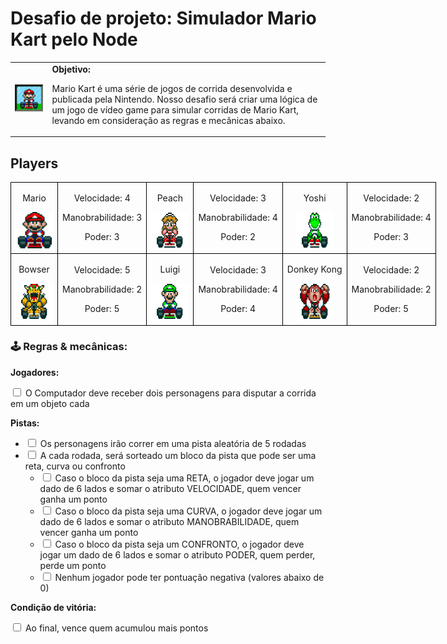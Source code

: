 <h1>Desafio de projeto: Simulador Mario Kart pelo Node</h1>

  <table>
        <tr>
            <td>
                <img src="./complet/public/header.gif" alt="Mario Kart" width="200">
            </td>
            <td>
                <b>Objetivo:</b>
                <p>Mario Kart é uma série de jogos de corrida desenvolvida e publicada pela Nintendo. Nosso desafio será criar uma lógica de um jogo de vídeo game para simular corridas de Mario Kart, levando em consideração as regras e mecânicas abaixo.</p>
            </td>
        </tr>
    </table>

<h2>Players</h2>
      <table style="border-collapse: collapse; width: 800px; margin: 0 auto;">
        <tr>
            <td style="border: 1px solid black; text-align: center;">
                <p>Mario</p>
                <img src="./complet/public/mario.gif" alt="Mario Kart" width="60" height="60">
            </td>
            <td style="border: 1px solid black; text-align: center;">
                <p>Velocidade: 4</p>
                <p>Manobrabilidade: 3</p>
                <p>Poder: 3</p>
            </td>
             <td style="border: 1px solid black; text-align: center;">
                <p>Peach</p>
                <img src="./complet/public/peach.gif" alt="Mario Kart" width="60" height="60">
            </td>
            <td style="border: 1px solid black; text-align: center;">
                <p>Velocidade: 3</p>
                <p>Manobrabilidade: 4</p>
                <p>Poder: 2</p>
            </td>
              <td style="border: 1px solid black; text-align: center;">
                <p>Yoshi</p>
                <img src="./complet/public/yoshi.gif" alt="Mario Kart" width="60" height="60">
            </td>
            <td style="border: 1px solid black; text-align: center;">
                <p>Velocidade: 2</p>
                <p>Manobrabilidade: 4</p>
                <p>Poder: 3</p>
            </td>
        </tr>
        <tr>
            <td style="border: 1px solid black; text-align: center;">
                <p>Bowser</p>
                <img src="./complet/public/bowser.gif" alt="Mario Kart" width="60" height="60">
            </td>
            <td style="border: 1px solid black; text-align: center;">
                <p>Velocidade: 5</p>
                <p>Manobrabilidade: 2</p>
                <p>Poder: 5</p>
            </td>
            <td style="border: 1px solid black; text-align: center;">
                <p>Luigi</p>
                <img src="./complet/public/luigi.gif" alt="Mario Kart" width="60" height="60">
            </td>
            <td style="border: 1px solid black; text-align: center;">
                <p>Velocidade: 3</p>
                <p>Manobrabilidade: 4</p>
                <p>Poder: 4</p>
            </td>
            <td style="border: 1px solid black; text-align: center;">
                <p>Donkey Kong</p>
                <img src="./complet/public/dk.gif" alt="Mario Kart" width="60" height="60">
            </td>
            <td style="border: 1px solid black; text-align: center;">
                <p>Velocidade: 2</p>
                <p>Manobrabilidade: 2</p>
                <p>Poder: 5</p>
            </td>
        </tr>
    </table>

<p></p>

<h3>🕹️ Regras & mecânicas:</h3>

<b>Jogadores:</b>

<input type="checkbox" id="jogadores-item" />
<label for="jogadores-item">O Computador deve receber dois personagens para disputar a corrida em um objeto cada</label>

<b>Pistas:</b>

<ul>
  <li><input type="checkbox" id="pistas-1-item" /> <label for="pistas-1-item">Os personagens irão correr em uma pista aleatória de 5 rodadas</label></li>
  <li><input type="checkbox" id="pistas-2-item" /> <label for="pistas-2-item">A cada rodada, será sorteado um bloco da pista que pode ser uma reta, curva ou confronto</label>
    <ul>
      <li><input type="checkbox" id="pistas-2-1-item" /> <label for="pistas-2-1-item">Caso o bloco da pista seja uma RETA, o jogador deve jogar um dado de 6 lados e somar o atributo VELOCIDADE, quem vencer ganha um ponto</label></li>
      <li><input type="checkbox" id="pistas-2-2-item" /> <label for="pistas-2-2-item">Caso o bloco da pista seja uma CURVA, o jogador deve jogar um dado de 6 lados e somar o atributo MANOBRABILIDADE, quem vencer ganha um ponto</label></li>
      <li><input type="checkbox" id="pistas-2-3-item" /> <label for="pistas-2-3-item">Caso o bloco da pista seja um CONFRONTO, o jogador deve jogar um dado de 6 lados e somar o atributo PODER, quem perder, perde um ponto</label></li>
      <li><input type="checkbox" id="pistas-2-3-item" /> <label for="pistas-2-3-item">Nenhum jogador pode ter pontuação negativa (valores abaixo de 0)</label></li>
    </ul>
  </li>
</ul>

<b>Condição de vitória:</b>

<input type="checkbox" id="vitoria-item" />
<label for="vitoria-item">Ao final, vence quem acumulou mais pontos</label>
